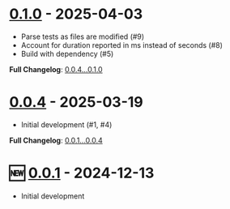 # [0.1.0](https://github.com/kenherring/bats-test-runner/releases/tag/0.1.0) - 2025-04-03

* Parse tests as files are modified (#9)
* Account for duration reported in ms instead of seconds (#8)
* Build with dependency (#5)

**Full Changelog**: [0.0.4...0.1.0](https://github.com/kenherring/bats-test-runner/compare/0.0.4...0.1.0)

# [0.0.4](https://github.com/kenherring/bats-test-runner/releases/tag/0.0.4) - 2025-03-19

* Initial development (#1, #4)

**Full Changelog**: [0.0.1...0.0.4](https://github.com/kenherring/bats-test-runner/compare/0.0.1...0.0.4)

# 🆕 [0.0.1](https://github.com/kenherring/bats-test-runner/releases/tag/0.0.1) - 2024-12-13

* Initial development
